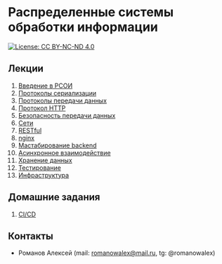 # Распределенные системы обработки информации

[![License: CC BY-NC-ND 4.0](https://img.shields.io/badge/License-CC%20BY--NC--ND%204.0-lightgrey.svg)](https://creativecommons.org/licenses/by-nc-nd/4.0/)

## Лекции

1. [Введение в РСОИ](/введение%20в%20рсои)
1. [Протоколы сериализации](/протоколы%20сериализации)
1. [Протоколы передачи данных](/протоколы%20передачи%20данных)
1. [Протокол HTTP](/протокол%20http)
1. [Безопасность передачи данных](/безопасность%20передачи%20данных)
1. [Сети](/сети)
1. [RESTful](/restful)
1. [nginx](/nginx)
1. [Мастабирование backend](/масштабирование%20backend)
1. [Асинхронное взаимодействие](/асинхронное%20взаимодействие)
1. [Хранение данных](/хранение%20данных)
1. [Тестирование](/тестирование)
1. [Инфраструктура](/инфраструктура)

## Домашние задания

1. [CI/CD](https://github.com/bmstu-rsoi/lab1-template)

## Контакты

* Романов Алексей (mail: romanowalex@mail.ru, tg: @romanowalex)